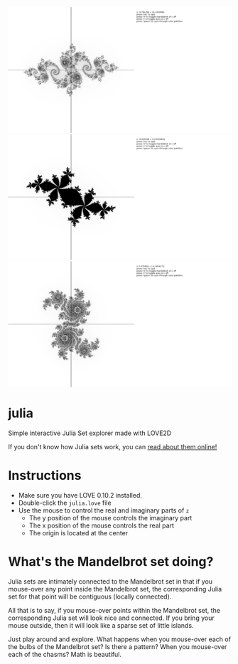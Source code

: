 ![](https://github.com/novemberisms/julia/blob/master/sample1.png)
![](https://github.com/novemberisms/julia/blob/master/sample2.png)
![](https://github.com/novemberisms/julia/blob/master/sample3.png)
# julia
Simple interactive Julia Set explorer made with LOVE2D

If you don't know how Julia sets work, you can [read about them online!](https://en.wikipedia.org/wiki/Julia_set)
# Instructions

* Make sure you have LOVE 0.10.2 installed.
* Double-click the `julia.love` file
* Use the mouse to control the real and imaginary parts of `z`
  * The y position of the mouse controls the imaginary part
  * The x position of the mouse controls the real part
  * The origin is located at the center

# What's the Mandelbrot set doing?
Julia sets are intimately connected to the Mandelbrot set in that if you mouse-over any point inside the Mandelbrot set, the corresponding Julia set for that point will be contiguous (locally connected).

All that is to say, if you mouse-over points within the Mandelbrot set, the corresponding Julia set will look nice and connected. If you bring your mouse outside, then it will look like a sparse set of little islands.

Just play around and explore. What happens when you mouse-over each of the bulbs of the Mandelbrot set? Is there a pattern? When you mouse-over each of the chasms? Math is beautiful.
